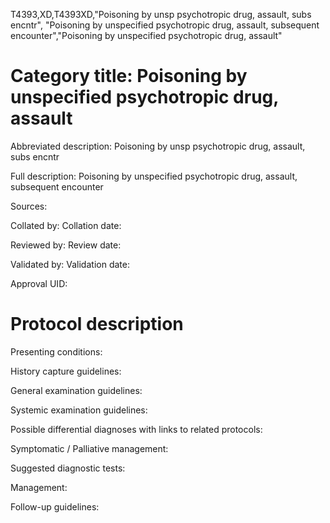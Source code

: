 T4393,XD,T4393XD,"Poisoning by unsp psychotropic drug, assault, subs encntr", "Poisoning by unspecified psychotropic drug, assault, subsequent encounter","Poisoning by unspecified psychotropic drug, assault"
# Category title: Poisoning by unspecified psychotropic drug, assault

Abbreviated description: Poisoning by unsp psychotropic drug, assault, subs encntr

Full description: Poisoning by unspecified psychotropic drug, assault, subsequent encounter

Sources:

Collated by:
Collation date:

Reviewed by:
Review date:

Validated by:
Validation date:

Approval UID:

# Protocol description

Presenting conditions:

History capture guidelines:

General examination guidelines:

Systemic examination guidelines:

Possible differential diagnoses with links to related protocols:

Symptomatic / Palliative management:

Suggested diagnostic tests:

Management:

Follow-up guidelines:
